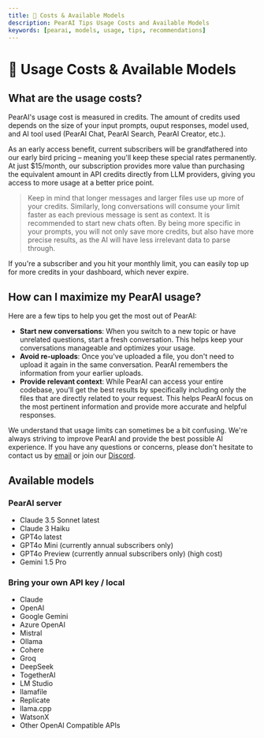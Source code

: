 ```yaml
---
title: 🚀 Costs & Available Models
description: PearAI Tips Usage Costs and Available Models
keywords: [pearai, models, usage, tips, recommendations]
---
```


# 🚀 Usage Costs & Available Models

## What are the usage costs?

PearAI's usage cost is measured in credits. The amount of credits used depends on the size of your input prompts, ouput responses, model used, and AI tool used (PearAI Chat, PearAI Search, PearAI Creator, etc.).

As an early access benefit, current subscribers will be grandfathered into our early bird pricing – meaning you'll keep these special rates permanently. At just $15/month, our subscription provides more value than purchasing the equivalent amount in API credits directly from LLM providers, giving you access to more usage at a better price point.

> Keep in mind that longer messages and larger files use up more of your credits. Similarly, long conversations will consume your limit faster as each previous message is sent as context. It is recommended to start new chats often. By being more specific in your prompts, you will not only save more credits, but also have more precise results, as the AI will have less irrelevant data to parse through.

If you're a subscriber and you hit your monthly limit, you can easily top up for more credits in your dashboard, which never expire.

## How can I maximize my PearAI usage?

Here are a few tips to help you get the most out of PearAI:

- **Start new conversations**: When you switch to a new topic or have unrelated questions, start a fresh conversation. This helps keep your conversations manageable and optimizes your usage.
- **Avoid re-uploads**: Once you've uploaded a file, you don't need to upload it again in the same conversation. PearAI remembers the information from your earlier uploads.
- **Provide relevant context**: While PearAI can access your entire codebase, you'll get the best results by specifically including only the files that are directly related to your request. This helps PearAI focus on the most pertinent information and provide more accurate and helpful responses.

We understand that usage limits can sometimes be a bit confusing. We're always striving to improve PearAI and provide the best possible AI experience. If you have any questions or concerns, please don't hesitate to contact us by [email](mailto:pear@trypear.ai) or join our [Discord](https://discord.gg/7QMraJUsQt).

## Available models
### PearAI server
- Claude 3.5 Sonnet latest
- Claude 3 Haiku
- GPT4o latest
- GPT4o Mini (currently annual subscribers only)
- GPT4o Preview (currently annual subscribers only) (high cost)
- Gemini 1.5 Pro

### Bring your own API key / local
- Claude
- OpenAI
- Google Gemini
- Azure OpenAI
- Mistral
- Ollama
- Cohere
- Groq
- DeepSeek
- TogetherAI
- LM Studio
- llamafile
- Replicate
- llama.cpp
- WatsonX
- Other OpenAI Compatible APIs
